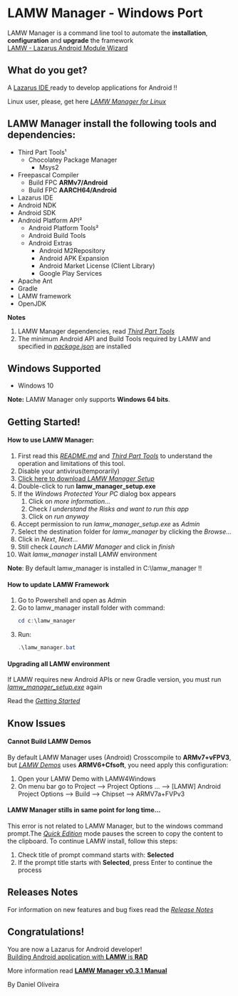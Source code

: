 LAMW Manager - Windows Port
===


LAMW Manager is a command line tool to automate the **installation**, **configuration** and **upgrade** the framework<br/>[LAMW - Lazarus Android Module Wizard](https://github.com/jmpessoa/lazandroidmodulewizard)

What do you get?
---
A [Lazarus IDE ](http://www.lazarus-ide.org) ready to develop applications for Android !!

Linux user, please, get here [*LAMW Manager for Linux*](https://github.com/dosza/LAMWManager-linux)

LAMW Manager install the following tools and dependencies:
---

+	Third Part Tools¹
	+	Chocolatey Package Manager
		+	Msys2
+	Freepascal Compiler
	+	Build FPC **ARMv7/Android**
	+	Build FPC **AARCH64/Android**
+	Lazarus IDE
+	Android NDK
+	Android SDK
+	Android Platform API²
	+	Android Platform Tools²
	+ 	Android Build Tools
	+	Android Extras
		+	Android M2Repository
		+	Android APK Expansion
		+	Android Market License (Client Library)
		+	Google Play Services
+	Apache Ant
+	Gradle
+	LAMW framework
+	OpenJDK

**Notes**
1. LAMW Manager dependencies, read [*Third Part Tools*](https://github.com/dosza/LAMWManager-win/blob/master/lamw_manager/docs/third_party.md)
2. The minimum Android API and Build Tools required by LAMW and specified in [*package.json*](https://github.com/jmpessoa/lazandroidmodulewizard/blob/master/package.json) are installed 

Windows Supported
---
+	Windows 10

**Note:** LAMW Manager only supports **Windows 64 bits**.

Getting Started!
---
#### How to use LAMW Manager: ####

1)	First read this [*README.md*](https://github.com/dosza/LAMWManager-win) and [*Third Part Tools*](https://github.com/dosza/LAMWManager-win/blob/master/lamw_manager/docs/third_party.md) to understand the operation and limitations of this tool.
2)	Disable your antivirus(temporarily)
3)	[Click here to download *LAMW Manager Setup* ](https://raw.githubusercontent.com/dosza/LAMWManager-win/master/lamw_manager/lamw_manager_setup.exe) 
4)	Double-click to run **lamw_manager_setup.exe**
5)  If the *Windows Protected Your PC* dialog box appears
	1)	Click on *more information...*
	2)	Check *I understand the Risks and want to run this app*
	3)	Click on *run anyway* 
6)	Accept permission to run *lamw_manager_setup.exe* as *Admin*
7)  Select the destination folder for *lamw_manager* by clicking the *Browse...* 
8)	Click in *Next*, *Next*...
9)	Still check *Launch LAMW Manager* and click in *finish*
10) Wait *lamw_manager* install LAMW environment


**Note**: By default lamw_manager is installed in C:\lamw_manager !!


#### How to update LAMW Framework ####

1. Go to Powershell and open as Admin 
2. Go to lamw_manager install folder with command:
	```powershell
	cd c:\lamw_manager
	```
3. Run:
	```powershell
	.\lamw_manager.bat
	```
#### Upgrading all LAMW environment ####

If LAMW requires new Android APIs or new Gradle version, you must run [*lamw_manager_setup.exe*](https://raw.githubusercontent.com/dosza/LAMWManager-win/master/lamw_manager/lamw_manager_setup.exe) again

Read the [*Getting Started*](#getting-started)


Know Issues
---

#### Cannot Build LAMW Demos ####

By default LAMW Manager uses (Android) Crosscompile to **ARMv7+vFPV3**, but [*LAMW Demos*](https://github.com/jmpessoa/lazandroidmodulewizard/tree/master/demos) uses **ARMV6+Cfsoft**, you need apply this configuration:
1.	Open your LAMW Demo with LAMW4Windows
2.	On menu bar go to Project --> Project Options ... --> [LAMW] Android Project Options --> Build --> Chipset --> ARMV7a+FVPv3

#### LAMW Manager stills in same point for long time... ####
This error is not related to LAMW Manager, but to the windows command prompt.The [*Quick Edition*](https://stackoverflow.com/questions/13599822/command-prompt-gets-stuck-and-continues-on-enter-key-press) mode pauses the screen to copy the content to the clipboard. To continue LAMW install, follow this steps:
1. Check title of prompt command starts with: **Selected**
2. If the prompt title starts with **Selected**, press Enter to continue the process 

Releases Notes
---
For information on new features and bug fixes read the [*Release Notes*](https://github.com/dosza/LAMWManager-win/blob/v0.3.1/lamw_manager/docs/releases_notes.md#v031-fixes-2021)

Congratulations!
---
You are now a Lazarus for Android developer!<br/>[Building Android application with **LAMW** is **RAD**](https://drive.google.com/open?id=1CeDDpuDfRwYrKpN7VHbossH6GfZUfqjm)<br/>

More information read [**LAMW Manager v0.3.1 Manual**](https://github.com/dosza/LAMWManager-win/blob/v0.3.1/lamw_manager/docs/man.md)

By Daniel Oliveira
